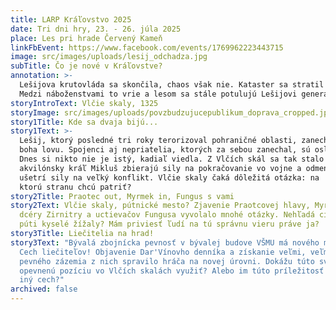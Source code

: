 ```yaml
---
title: LARP Kráľovstvo 2025
date: Tri dni hry, 23. - 26. júla 2025
place: Les pri hrade Červený Kameň
linkFbEvent: https://www.facebook.com/events/1769962223443715
image: src/images/uploads/lesij_odchadza.jpg
subTitle: Čo je nové v Kráľovstve?
annotation: >-
  Lešijova krutovláda sa skončila, chaos však nie. Kataster sa stratil a hľadajú sa nové hranice.</br>
  Medzi náboženstvami to vrie a lesom sa stále potulujú Lešijovi generáli. Oslavy Lesovzatia zrejme budú všetko, len nie pokojné.
storyIntroText: Vlčie skaly, 1325
storyImage: src/images/uploads/povzbudzujucepublikum_doprava_cropped.jpg
story1Title: Kde sa dvaja bijú...
story1Text: >-
  Lešij, ktorý posledné tri roky terorizoval pohraničné oblasti, zanechal ľudský svet a vrátil sa na miesto
  boha lovu. Spojenci aj nepriatelia, ktorých za sebou zanechal, sú oslabení. Hranica medzi Kráľovstvom a Vodárstvom zmizla, keď si Lešij privlastnil všetky pohraničné územia a hranicu zrušil.
  Dnes si nikto nie je istý, kadiaľ viedla. Z Vlčích skál sa tak stalo územie nikoho. Kráľ Pataj Šuhaj I. aj
  akvilónsky kráľ Mikluš zbierajú sily na pokračovanie vo vojne a odmenia každého, kto bez boja získa časť územia a
  ušetrí sily na veľký konflikt. Vlčie skaly čaká dôležitá otázka: na
  ktorú stranu chcú patriť?
story2Title: Praotec out, Myrmek in, Fungus s vami
story2Text: Vlčie skaly, pútnické mesto? Zjavenie Praotcovej hlavy, Myrmekovej
  dcéry Zirnitry a uctievačov Fungusa vyvolalo mnohé otázky. Nehľadá cirkev Praotcova nového biskupa? Budú aj tento rok na
  púti kyselé žížaly? Mám priviesť ľudí na tú správnu vieru práve ja?
story3Title: Liečitelia na hrad!
story3Text: "Bývalá zbojnícka pevnosť v bývalej budove VŠMU má nového majiteľa:
  Cech liečiteľov! Objavenie Dar'Vínovho denníka a získanie veľmi, veľmi, veľmi
  pevného zázemia z nich spravilo hráča na novej úrovni. Dokážu túto svoju
  opevnenú pozíciu vo Vlčích skalách využiť? Alebo im túto príležitosť vyfúkne
  iný cech?"
archived: false
---
```

